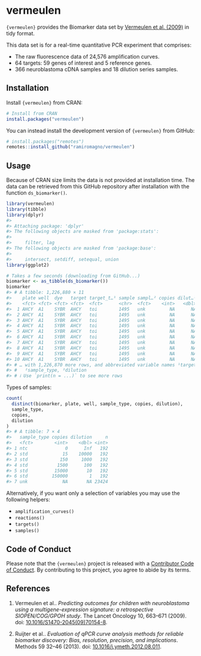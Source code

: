 
<!-- README.md is generated from README.Rmd. Please edit that file -->

# vermeulen

<!-- badges: start -->
<!-- badges: end -->

`{vermeulen}` provides the Biomarker data set by [Vermeulen et al.
(2009)](https://doi.org/10.1016/S1470-2045(09)70154-8) in tidy format.

This data set is for a real-time quantitative PCR experiment that
comprises:

-   The raw fluorescence data of 24,576 amplification curves.
-   64 targets: 59 genes of interest and 5 reference genes.
-   366 neuroblastoma cDNA samples and 18 dilution series samples.

## Installation

Install `{vermeulen}` from CRAN:

``` r
# Install from CRAN
install.packages("vermeulen")
```

You can instead install the development version of `{vermeulen}` from
GitHub:

``` r
# install.packages("remotes")
remotes::install_github("ramiromagno/vermeulen")
```

## Usage

Because of CRAN size limits the data is not provided at installation
time. The data can be retrieved from this GitHub repository after
installation with the function `ds_biomarker()`.

``` r
library(vermeulen)
library(tibble)
library(dplyr)
#> 
#> Attaching package: 'dplyr'
#> The following objects are masked from 'package:stats':
#> 
#>     filter, lag
#> The following objects are masked from 'package:base':
#> 
#>     intersect, setdiff, setequal, union
library(ggplot2)

# Takes a few seconds (downloading from GitHub...)
biomarker <- as_tibble(ds_biomarker())
biomarker
#> # A tibble: 1,226,880 × 11
#>    plate well  dye   target target_t…¹ sample sampl…² copies dilut…³ cycle fluor
#>    <fct> <fct> <fct> <fct>  <fct>      <chr>  <fct>    <int>   <dbl> <int> <dbl>
#>  1 AHCY  A1    SYBR  AHCY   toi        1495   unk         NA      NA     1  1.10
#>  2 AHCY  A1    SYBR  AHCY   toi        1495   unk         NA      NA     2  1.45
#>  3 AHCY  A1    SYBR  AHCY   toi        1495   unk         NA      NA     3  1.46
#>  4 AHCY  A1    SYBR  AHCY   toi        1495   unk         NA      NA     4  1.47
#>  5 AHCY  A1    SYBR  AHCY   toi        1495   unk         NA      NA     5  1.47
#>  6 AHCY  A1    SYBR  AHCY   toi        1495   unk         NA      NA     6  1.45
#>  7 AHCY  A1    SYBR  AHCY   toi        1495   unk         NA      NA     7  1.48
#>  8 AHCY  A1    SYBR  AHCY   toi        1495   unk         NA      NA     8  1.46
#>  9 AHCY  A1    SYBR  AHCY   toi        1495   unk         NA      NA     9  1.47
#> 10 AHCY  A1    SYBR  AHCY   toi        1495   unk         NA      NA    10  1.46
#> # … with 1,226,870 more rows, and abbreviated variable names ¹​target_type,
#> #   ²​sample_type, ³​dilution
#> # ℹ Use `print(n = ...)` to see more rows
```

Types of samples:

``` r
count(
  distinct(biomarker, plate, well, sample_type, copies, dilution),
  sample_type,
  copies,
  dilution
)
#> # A tibble: 7 × 4
#>   sample_type copies dilution     n
#>   <fct>        <int>    <dbl> <int>
#> 1 ntc              0      Inf   192
#> 2 std             15    10000   192
#> 3 std            150     1000   192
#> 4 std           1500      100   192
#> 5 std          15000       10   192
#> 6 std         150000        1   192
#> 7 unk             NA       NA 23424
```

Alternatively, if you want only a selection of variables you may use the
following helpers:

-   `amplification_curves()`
-   `reactions()`
-   `targets()`
-   `samples()`

## Code of Conduct

Please note that the `{vermeulen}` project is released with a
[Contributor Code of
Conduct](https://contributor-covenant.org/version/2/1/CODE_OF_CONDUCT.html).
By contributing to this project, you agree to abide by its terms.

## References

1.  Vermeulen et al.. *Predicting outcomes for children with
    neuroblastoma using a multigene-expression signature: a
    retrospective SIOPEN/COG/GPOH study*. The Lancet Oncology 10,
    663–671 (2009). doi:
    [10.1016/S1470-2045(09)70154-8](https://doi.org/10.1016/S1470-2045(09)70154-8).

2.  Ruijter et al.. *Evaluation of qPCR curve analysis methods for
    reliable biomarker discovery: Bias, resolution, precision, and
    implications*. Methods 59 32–46 (2013). doi:
    [10.1016/j.ymeth.2012.08.011](https://doi.org/10.1016/j.ymeth.2012.08.011).
